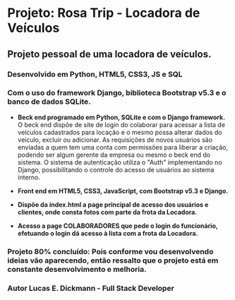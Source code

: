 # Projeto: Rosa Trip - Locadora de Veículos
## Projeto pessoal de uma locadora de veículos.

### Desenvolvido em Python, HTML5, CSS3, JS e SQL
### Com o uso do framework Django, biblioteca Bootstrap v5.3 e o banco de dados SQLite.


* **Beck end programado em Python, SQLite e com o Django framework.**
O beck end dispõe de site de login do colaborar para acessar a lista de veículos cadastrados para locação e o mesmo possa alterar dados do veículo, excluir ou adicionar.
As requisições de novos usuários são enviadas a quem tem uma conta com permissões para liberar a criação, podendo ser algum gerente da empresa ou mesmo o beck end do sistema.
O sistema de autenticação utiliza o "Auth" implementando no Django, possibilitando o controle do acesso de usuários ao sistema interno.

* **Front end em HTML5, CSS3, JavaScript, com Bootstrap v5.3 e Django.**
* **Dispõe da index.html a page principal de acesso dos usuários e clientes, onde consta fotos com parte da frota da Locadora.**
* **Acesso a page COLABORADORES que pede o login do funcionário, efetuando o login dá acesso à lista com a frota da Locadora.**

### Projeto 80% concluído: Pois conforme vou desenvolvendo ideias vão aparecendo, então ressalto que o projeto está em constante desenvolvimento e melhoria.

### Autor Lucas E. Dickmann - Full Stack Developer